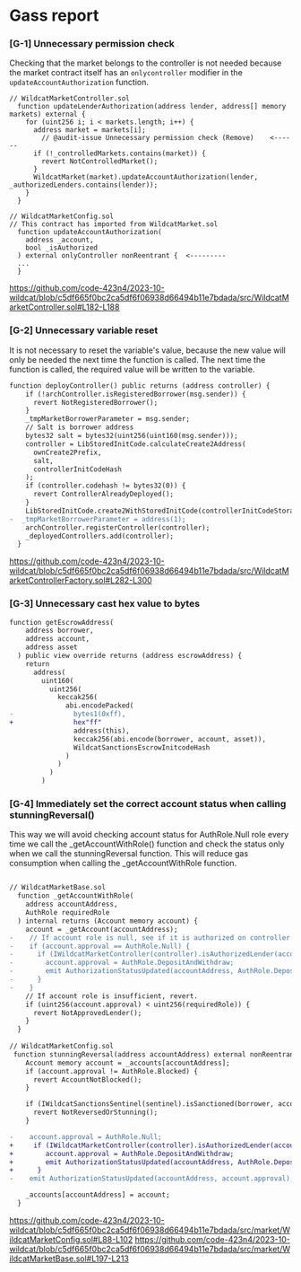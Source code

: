 # Gass report


### [G-1] Unnecessary permission check
Сhecking that the market belongs to the controller is not needed because the market contract itself has an `onlycontroller` modifier in the `updateAccountAuthorization` function.

```solidity
// WildcatMarketController.sol
  function updateLenderAuthorization(address lender, address[] memory markets) external {
    for (uint256 i; i < markets.length; i++) {
      address market = markets[i];
        // @audit-issue Unnecessary permission check (Remove)    <------
      if (!_controlledMarkets.contains(market)) {
        revert NotControlledMarket();
      }
      WildcatMarket(market).updateAccountAuthorization(lender, _authorizedLenders.contains(lender));
    }
  }

// WildcatMarketConfig.sol
// This contract has imported from WildcatMarket.sol
  function updateAccountAuthorization(
    address _account,
    bool _isAuthorized
  ) external onlyController nonReentrant {  <---------
  ...
  }
```
https://github.com/code-423n4/2023-10-wildcat/blob/c5df665f0bc2ca5df6f06938d66494b11e7bdada/src/WildcatMarketController.sol#L182-L188


### [G-2] Unnecessary variable reset
It is not necessary to reset the variable's value, because the new value will only be needed the next time the function is called. The next time the function is called, the required value will be written to the variable.
```diff
function deployController() public returns (address controller) {
    if (!archController.isRegisteredBorrower(msg.sender)) {
      revert NotRegisteredBorrower();
    }
    _tmpMarketBorrowerParameter = msg.sender;
    // Salt is borrower address
    bytes32 salt = bytes32(uint256(uint160(msg.sender)));
    controller = LibStoredInitCode.calculateCreate2Address(
      ownCreate2Prefix,
      salt,
      controllerInitCodeHash
    );
    if (controller.codehash != bytes32(0)) {
      revert ControllerAlreadyDeployed();
    }
    LibStoredInitCode.create2WithStoredInitCode(controllerInitCodeStorage, salt);
-  _tmpMarketBorrowerParameter = address(1);
    archController.registerController(controller);
    _deployedControllers.add(controller);
  }
```
https://github.com/code-423n4/2023-10-wildcat/blob/c5df665f0bc2ca5df6f06938d66494b11e7bdada/src/WildcatMarketControllerFactory.sol#L282-L300

### [G-3] Unnecessary cast hex value to bytes
```diff
function getEscrowAddress(
    address borrower,
    address account,
    address asset
  ) public view override returns (address escrowAddress) {
    return
      address(
        uint160(
          uint256(
            keccak256(
              abi.encodePacked(
-               bytes1(0xff),
+               hex"ff" 
                address(this),
                keccak256(abi.encode(borrower, account, asset)),
                WildcatSanctionsEscrowInitcodeHash
              )
            )
          )
        )
```        

### [G-4] Immediately set the correct account status when calling stunningReversal()

This way we will avoid checking account status for AuthRole.Null role  every time we call the _getAccountWithRole() function and check the status only when we call the stunningReversal function. This will reduce gas consumption when calling the _getAccountWithRole function.

```diff

// WildcatMarketBase.sol
  function _getAccountWithRole(
    address accountAddress,
    AuthRole requiredRole
  ) internal returns (Account memory account) {
    account = _getAccount(accountAddress);
-    // If account role is null, see if it is authorized on controller.
-    if (account.approval == AuthRole.Null) {
-      if (IWildcatMarketController(controller).isAuthorizedLender(accountAddress)) {
-        account.approval = AuthRole.DepositAndWithdraw;
-        emit AuthorizationStatusUpdated(accountAddress, AuthRole.DepositAndWithdraw);
-      }
-    }
    // If account role is insufficient, revert.
    if (uint256(account.approval) < uint256(requiredRole)) {
      revert NotApprovedLender();
    }
  }
  
// WildcatMarketConfig.sol
 function stunningReversal(address accountAddress) external nonReentrant {
    Account memory account = _accounts[accountAddress];
    if (account.approval != AuthRole.Blocked) {
      revert AccountNotBlocked();
    }

    if (IWildcatSanctionsSentinel(sentinel).isSanctioned(borrower, accountAddress)) {
      revert NotReversedOrStunning();
    }

-    account.approval = AuthRole.Null;
+     if (IWildcatMarketController(controller).isAuthorizedLender(accountAddress)) {
+        account.approval = AuthRole.DepositAndWithdraw;
+        emit AuthorizationStatusUpdated(accountAddress, AuthRole.DepositAndWithdraw);
+      }
-    emit AuthorizationStatusUpdated(accountAddress, account.approval);

    _accounts[accountAddress] = account;
  }
```
https://github.com/code-423n4/2023-10-wildcat/blob/c5df665f0bc2ca5df6f06938d66494b11e7bdada/src/market/WildcatMarketConfig.sol#L88-L102
https://github.com/code-423n4/2023-10-wildcat/blob/c5df665f0bc2ca5df6f06938d66494b11e7bdada/src/market/WildcatMarketBase.sol#L197-L213

        